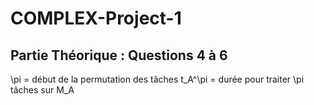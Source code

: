# COMPLEX-Project-1
## Partie Théorique : Questions 4 à 6

\pi = début de la permutation des tâches
t_A^\pi = durée pour traiter \pi tâches sur M_A

